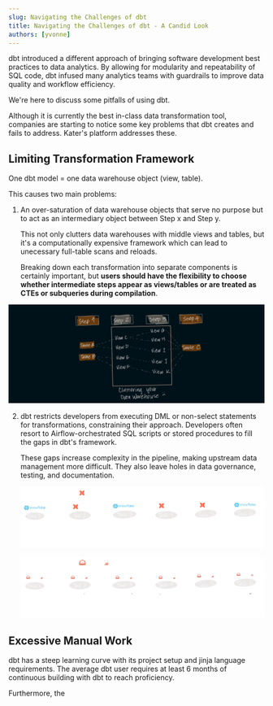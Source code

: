 ```yaml
---
slug: Navigating the Challenges of dbt
title: Navigating the Challenges of dbt - A Candid Look
authors: [yvonne]
---
```


dbt introduced a different approach of bringing software development best practices to data analytics. By allowing for modularity and repeatability of SQL code, dbt infused many analytics teams with guardrails to improve data quality and workflow efficiency. 

We're here to discuss some pitfalls of using dbt. 

Although it is currently the best in-class data transformation tool, companies are starting to notice some key problems that dbt creates and fails to address. Kater's platform addresses these.

## Limiting Transformation Framework
One dbt model = one data warehouse object (view, table). 

This causes two main problems: 

1. An over-saturation of data warehouse objects that serve no purpose but to act as an intermediary object between Step x and Step y.

    This not only clutters data warehouses with middle views and tables, but it's a computationally expensive framework which can lead to unecessary full-table scans and reloads. 
    
    Breaking down each transformation into separate components is certainly important, but **users should have the flexibility to choose whether intermediate steps appear as views/tables or are treated as CTEs or subqueries during compilation**.

![dbt-clutter](../blog/img/dbtclutter.png)

2. dbt restricts developers from executing DML or non-select statements for transformations, constraining their approach. Developers often resort to Airflow-orchestrated SQL scripts or stored procedures to fill the gaps in dbt's framework.

    These gaps increase complexity in the pipeline, making upstream data management more difficult. They also leave holes in data governance, testing, and documentation. 

    ![typical-dag](../blog/img/typicaldag.png)

    ![typical-dag-kater](../blog/img/typicaldag_Kater.png)


## Excessive Manual Work
dbt has a steep learning curve with its project setup and jinja language requirements. The average dbt user requires at least 6 months of continuous building with dbt to reach proficiency. 

Furthermore, the 